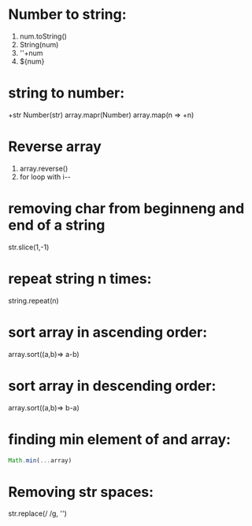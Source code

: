 

# Number to string:
1. num.toString()
2. String(num)
3. ''+num
4. ${num}

# string to number:
+str
Number(str)
array.mapr(Number)
array.map(n => +n)



# Reverse array
1. array.reverse()
2. for loop with i--


# removing char from beginneng and end of a string
str.slice(1,-1)

# repeat string n times:
string.repeat(n)

# sort array in ascending order:
array.sort((a,b)=> a-b)
# sort array in descending order:
array.sort((a,b)=> b-a)

# finding min element of and array:
```javascript
Math.min(...array)
```

# **Removing str spaces:**
str.replace(/ /g, '')